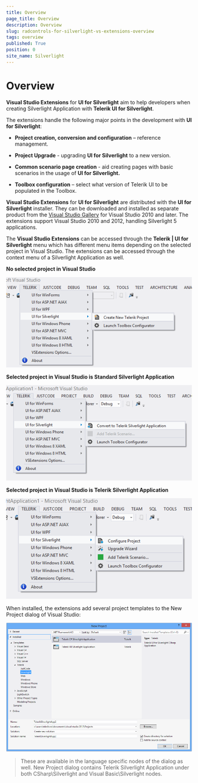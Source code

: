 ```yaml
---
title: Overview
page_title: Overview
description: Overview
slug: radcontrols-for-silverlight-vs-extensions-overview
tags: overview
published: True
position: 0
site_name: Silverlight
---
```


# Overview

__Visual Studio Extensions__ for __UI for Silverlight__ aim to help developers when creating Silverlight Application with __Telerik UI for Silverlight__.

The extensions handle the following major points in the development with __UI for Silverlight__:

* __Project creation, conversion and configuration__ – reference management.

* __Project Upgrade__ - upgrading __UI for Silverlight__ to a new version.

* __Common scenario page creation__ - aid creating pages with basic scenarios in the usage of __UI for Silverlight.__

* __Toolbox configuration__ – select what version of Telerik UI to be populated in the Toolbox.

__Visual Studio Extensions__ for __UI for Silverlight__ are distributed with the __UI for Silverlight__ installer. They can be downloaded and installed as separate product from the [Visual Studio Gallery](http://visualstudiogallery.msdn.microsoft.com/) for Visual Studio 2010 and later. The extensions support Visual Studio 2010 and 2012, handling Silverlight 5 applications. 

The __Visual Studio Extensions__ can be accessed through the __Telerik | UI for Silverlight__ menu which has different menu items depending on the selected project in Visual Studio. The extensions can be accessed through the context menu of a Silverlight Application as well.

__No selected project in Visual Studio__

![VSExtentions SL Overview Menu Create](images/VSExtentions_SL_OverviewMenuCreate.png)

__Selected project in Visual Studio is Standard Silverlight Application__

![VSExtentions SL Overview Menu Convert](images/VSExtentions_SL_OverviewMenuConvert.png)

__Selected project in Visual Studio is Telerik Silverlight Application__

![VSExtentions SL Overview Menu Configure](images/VSExtentions_SL_OverviewMenuConfigure.png)

When installed, the extensions add several project templates to the New Project dialog of Visual Studio:

![VSExtentions SL Overview Project Templates](images/VSExtentions_SL_OverviewProjectTemplates.png)

>These are available in the language specific nodes of the dialog as well. New Project dialog contains Telerik Silverlight Application under both CSharp\Silverlight and Visual Basic\Silverlight nodes.


